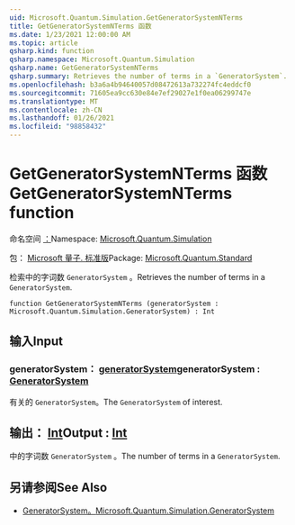 ```yaml
---
uid: Microsoft.Quantum.Simulation.GetGeneratorSystemNTerms
title: GetGeneratorSystemNTerms 函数
ms.date: 1/23/2021 12:00:00 AM
ms.topic: article
qsharp.kind: function
qsharp.namespace: Microsoft.Quantum.Simulation
qsharp.name: GetGeneratorSystemNTerms
qsharp.summary: Retrieves the number of terms in a `GeneratorSystem`.
ms.openlocfilehash: b3a6a4b94640057d08472613a732274fc4eddcf0
ms.sourcegitcommit: 71605ea9cc630e84e7ef29027e1f0ea06299747e
ms.translationtype: MT
ms.contentlocale: zh-CN
ms.lasthandoff: 01/26/2021
ms.locfileid: "98858432"
---
```

# <a name="getgeneratorsystemnterms-function"></a><span data-ttu-id="db2cc-102">GetGeneratorSystemNTerms 函数</span><span class="sxs-lookup"><span data-stu-id="db2cc-102">GetGeneratorSystemNTerms function</span></span>

<span data-ttu-id="db2cc-103">命名空间 [：](xref:Microsoft.Quantum.Simulation)</span><span class="sxs-lookup"><span data-stu-id="db2cc-103">Namespace: [Microsoft.Quantum.Simulation](xref:Microsoft.Quantum.Simulation)</span></span>

<span data-ttu-id="db2cc-104">包： [Microsoft 量子. 标准版](https://nuget.org/packages/Microsoft.Quantum.Standard)</span><span class="sxs-lookup"><span data-stu-id="db2cc-104">Package: [Microsoft.Quantum.Standard](https://nuget.org/packages/Microsoft.Quantum.Standard)</span></span>


<span data-ttu-id="db2cc-105">检索中的字词数 `GeneratorSystem` 。</span><span class="sxs-lookup"><span data-stu-id="db2cc-105">Retrieves the number of terms in a `GeneratorSystem`.</span></span>

```qsharp
function GetGeneratorSystemNTerms (generatorSystem : Microsoft.Quantum.Simulation.GeneratorSystem) : Int
```


## <a name="input"></a><span data-ttu-id="db2cc-106">输入</span><span class="sxs-lookup"><span data-stu-id="db2cc-106">Input</span></span>

### <a name="generatorsystem--generatorsystem"></a><span data-ttu-id="db2cc-107">generatorSystem： [generatorSystem](xref:Microsoft.Quantum.Simulation.GeneratorSystem)</span><span class="sxs-lookup"><span data-stu-id="db2cc-107">generatorSystem : [GeneratorSystem](xref:Microsoft.Quantum.Simulation.GeneratorSystem)</span></span>

<span data-ttu-id="db2cc-108">有关的 `GeneratorSystem`。</span><span class="sxs-lookup"><span data-stu-id="db2cc-108">The `GeneratorSystem` of interest.</span></span>



## <a name="output--int"></a><span data-ttu-id="db2cc-109">输出： [Int](xref:microsoft.quantum.lang-ref.int)</span><span class="sxs-lookup"><span data-stu-id="db2cc-109">Output : [Int](xref:microsoft.quantum.lang-ref.int)</span></span>

<span data-ttu-id="db2cc-110">中的字词数 `GeneratorSystem` 。</span><span class="sxs-lookup"><span data-stu-id="db2cc-110">The number of terms in a `GeneratorSystem`.</span></span>

## <a name="see-also"></a><span data-ttu-id="db2cc-111">另请参阅</span><span class="sxs-lookup"><span data-stu-id="db2cc-111">See Also</span></span>

- [<span data-ttu-id="db2cc-112">GeneratorSystem。</span><span class="sxs-lookup"><span data-stu-id="db2cc-112">Microsoft.Quantum.Simulation.GeneratorSystem</span></span>](xref:Microsoft.Quantum.Simulation.GeneratorSystem)